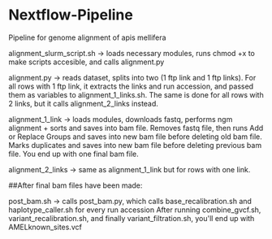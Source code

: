 # Nextflow-Pipeline 
Pipeline for genome alignment of apis mellifera <br />

alignment_slurm_script.sh -> loads necessary modules, runs chmod +x to make scripts accesible, and calls alignment.py <br />

alignment.py -> reads dataset, splits into two (1 ftp link and 1 ftp links). For all rows with 1 ftp link, it extracts the links and run accession, and passed them as variables to alignment_1_links.sh. The same is done for all rows with 2 links, but it calls alignment_2_links instead. <br />

alignment_1_link -> loads modules, downloads fastq, performs ngm alignment + sorts and saves into bam file. Removes fastq file, then runs Add or Replace Groups and saves into new bam file before deleting old bam file. Marks duplicates and saves into new bam file before deleting previous bam file. You end up with one final bam file. <br />

alignment_2_links -> same as alignment_1_link but for rows with one link.


##After final bam files have been made:


post_bam.sh -> calls post_bam.py, which calls base_recalibration.sh and haplotype_caller.sh for every run accession
After running combine_gvcf.sh, variant_recalibration.sh, and finally variant_filtration.sh, you'll end up with AMELknown_sites.vcf
